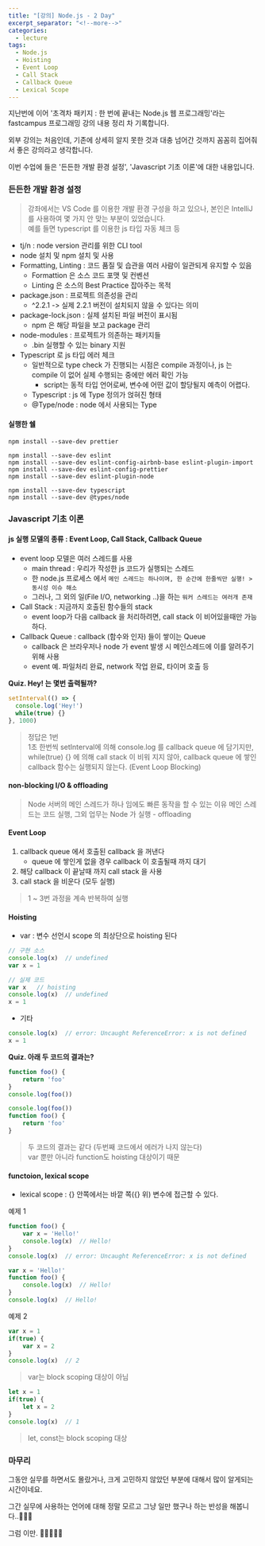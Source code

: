 ```yaml
---
title: "[강의] Node.js - 2 Day"
excerpt_separator: "<!--more-->"
categories:
  - lecture
tags:
  - Node.js
  - Hoisting
  - Event Loop
  - Call Stack
  - Callback Queue
  - Lexical Scope 
---
```


지난번에 이어 '초격차 패키지 : 한 번에 끝내는 Node.js 웹 프로그래밍'라는 fastcampus 프로그래밍 강의 내용 정리 차 기록합니다.

외부 강의는 처음인데, 기존에 상세히 알지 못한 것과 대충 넘어간 것까지 꼼꼼히 집어줘서 좋은 강의라고 생각합니다.

이번 수업에 들은 '든든한 개발 환경 설정', 'Javascript 기초 이론'에 대한 내용입니다.
<!--more-->
### 든든한 개발 환경 설정

> 강좌에서는 VS Code 를 이용한 개발 환경 구성을 하고 있으나, 본인은 IntelliJ 를 사용하여 몇 가지 안 맞는 부분이 있었습니다.  
> 예를 들면 typescript 를 이용한 js 타입 자동 체크 등

- tj/n : node version 관리를 위한 CLI tool
- node 설치 및 npm 설치 및 사용
- Formatting, Linting : 코드 품질 및 습관을 여러 사람이 일관되게 유지할 수 있음
  - Formattion 은 소스 코드 포맷 및 컨벤션 
  - Linting 은 소스의 Best Practice 잡아주는 목적
- package.json : 프로젝트 의존성을 관리 
  - ^2.2.1 -> 실제 2.2.1 버전이 설치되지 않을 수 있다는 의미
- package-lock.json : 실제 설치된 파일 버전이 표시됨 
  - npm 은 해당 파일을 보고 package 관리
- node-modules : 프로젝트가 의존하는 패키지들 
  - .bin 실행할 수 있는 binary 지원
- Typescript 로 js 타입 에러 체크
  - 일반적으로 type check 가 진행되는 시점은 compile 과정이나, js 는 compile 이 없어 실제 수행되는 중에만 에러 확인 가능
    - script는 동적 타입 언어로써, 변수에 어떤 값이 할당될지 예측이 어렵다.
  - Typescript : js 에 Type 정의가 얹혀진 형태
  - @Type/node : node 에서 사용되는 Type

#### 실행한 쉘
```shell
npm install --save-dev prettier

npm install --save-dev eslint
npm install --save-dev eslint-config-airbnb-base eslint-plugin-import
npm install --save-dev eslint-config-prettier
npm install --save-dev eslint-plugin-node  

npm install --save-dev typescript
npm install --save-dev @types/node
```
### Javascript 기초 이론
#### js 실행 모델의 종류 : Event Loop, Call Stack, Callback Queue
- event loop 모델은 여러 스레드를 사용
  - main thread : 우리가 작성한 js 코드가 실행되는 스레드
  - 한 node.js 프로세스 에서 `메인 스레드는 하나이며, 한 순간에 한줄씩만 실행! > 동시성 이슈 해소`
  - 그러나, 그 외의 일(File I/O, networking ..)을 하는 `워커 스레드는 여러개 존재`
- Call Stack : 지금까지 호출된 함수들의 stack
  - event loop가 다음 callback 을 처리하려면, call stack 이 비어있을때만 가능하다.
- Callback Queue : callback (함수와 인자) 들이 쌓이는 Queue
  - callback 은 브라우저나 node 가 event 발생 시 메인스레드에 이를 알려주기 위해 사용
  - event 예. 파일처리 완료, network 작업 완료, 타이머 호출 등

**Quiz. Hey! 는 몇번 출력될까?**
```javascript
setInterval(() => {
  console.log('Hey!')
  while(true) {}
}, 1000)
```
> 정답은 1번  
> 1초 한번씩 setInterval에 의해 console.log 를 callback queue 에 담기지만,  
> while(true) {} 에 의해 call stack 이 비워 지지 않아, callback queue 에 쌓인 callback 함수는 실행되지 않는다. (Event Loop Blocking)  

#### non-blocking I/O & offloading
> Node 서버의 메인 스레드가 하나 임에도 빠른 동작을 할 수 있는 이유
> 메인 스레드는 코드 실행, 그외 업무는 Node 가 실행 - offloading

#### Event Loop
1. callback queue 에서 호출된 callback 을 꺼낸다 
   - queue 에 쌓인게 없을 경우 callback 이 호출될때 까지 대기   
2. 해당 callback 이 끝날때 까지 call stack 을 사용
3. call stack 을 비운다 (모두 실행)

> 1 ~ 3번 과정을 계속 반복하여 실행

#### Hoisting
- var : 변수 선언시 scope 의 최상단으로 hoisting 된다  
```javascript
// 구현 소스
console.log(x)  // undefined
var x = 1
```
```javascript
// 실제 코드
var x   // hoisting
console.log(x)  // undefined
x = 1
```
- 기타
```javascript
console.log(x)  // error: Uncaught ReferenceError: x is not defined
x = 1
```

**Quiz. 아래 두 코드의 결과는?**
```javascript
function foo() {
    return 'foo'
} 
console.log(foo())
```
```javascript
console.log(foo())
function foo() {
    return 'foo'
} 
```
> 두 코드의 결과는 같다 (두번째 코드에서 에러가 나지 않는다)  
> var 뿐만 아니라 function도 hoisting 대상이기 때문

#### functoion, lexical scope
- lexical scope : {} 안쪽에서는 바깥 쪽({} 위) 변수에 접근할 수 있다.
  
예제 1
```javascript
function foo() {
    var x = 'Hello!'
    console.log(x)  // Hello!
} 
console.log(x)  // error: Uncaught ReferenceError: x is not defined
```
```javascript
var x = 'Hello!'
function foo() {
    console.log(x)  // Hello!
} 
console.log(x)  // Hello!
```
예제 2
```javascript
var x = 1
if(true) {
    var x = 2
}
console.log(x)  // 2
```
> var는 block scoping 대상이 아님

```javascript
let x = 1
if(true) {
    let x = 2
}
console.log(x)  // 1
```
> let, const는 block scoping 대상

### 마무리
그동안 실무를 하면서도 몰랐거나, 크게 고민하지 않았던 부분에 대해서 많이 알게되는 시간이네요.

그간 실무에 사용하는 언어에 대해 정말 모르고 그냥 일만 했구나 하는 반성을 해봅니다..🤦🏻‍♂️

그럼 이만. 🥕👋🏼🖐🏼